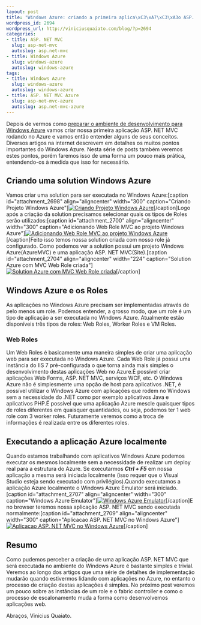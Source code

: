 ```yaml
--- 
layout: post
title: "Windows Azure: criando a primeira aplica\xC3\xA7\xC3\xA3o ASP. NET MVC"
wordpress_id: 2694
wordpress_url: http://viniciusquaiato.com/blog/?p=2694
categories: 
- title: ASP. NET MVC
  slug: asp-net-mvc
  autoslug: asp.net-mvc
- title: Windows Azure
  slug: windows-azure
  autoslug: windows-azure
tags: 
- title: Windows Azure
  slug: windows-azure
  autoslug: windows-azure
- title: ASP. NET MVC Azure
  slug: asp-net-mvc-azure
  autoslug: asp.net-mvc-azure
---
```

Depois de vermos como [preparar o ambiente de desenvolvimento para Windows Azure](http://viniciusquaiato.com/blog/windows-azure-preparando-o-ambiente-de-desenvolvimento/) vamos criar nossa primeira aplicação ASP. NET MVC rodando no Azure e vamos então entender alguns de seus conceitos. Diversos artigos na internet descrevem em detalhes os muitos pontos importantes do Windows Azure. Nesta série de posts também veremos estes pontos, porém faremos isso de uma forma um pouco mais prática, entendendo-os à medida que isso for necessário.

## Criando uma solution Windows Azure
Vamos criar uma solution para ser executada no Windows Azure:[caption id="attachment_2698" align="aligncenter" width="300" caption="Criando Projeto Windows Azure"][![Criando Projeto Windows Azure](http://viniciusquaiato.com/images_posts/Criando-Projeto-Azure-MVC-300x168.png "Criando Projeto Windows Azure")](http://viniciusquaiato.com/images_posts/Criando-Projeto-Azure-MVC.png)[/caption]Logo após a criação da solution precisamos selecionar quais os tipos de Roles serão utilizados:[caption id="attachment_2700" align="aligncenter" width="300" caption="Adicionando Web Role MVC ao projeto Windows Azure"][![Adicionando Web Role MVC ao projeto Windows Azure](http://viniciusquaiato.com/images_posts/Adicionando-Web-Role-MVC-300x187.png "Adicionando Web Role MVC ao projeto Windows Azure")](http://viniciusquaiato.com/images_posts/Adicionando-Web-Role-MVC.png)[/caption]Feito isso temos nossa solution criada com nosso role já configurado. Como podemos ver a solution possui um projeto Windows Azure(AzureMVC) e uma aplicação ASP. NET MVC(Site).[caption id="attachment_2704" align="aligncenter" width="224" caption="Solution Azure com MVC Web Role criada"][![Solution Azure com MVC Web Role criada](http://viniciusquaiato.com/images_posts/Solution-Azure-com-MVC-Web-Role-criada-224x300.png "Solution Azure com MVC Web Role criada")](http://viniciusquaiato.com/images_posts/Solution-Azure-com-MVC-Web-Role-criada.png)[/caption]

## Windows Azure e os Roles
As aplicações no Windows Azure precisam ser implementadas através de pelo menos um role. Podemos entender, a grosso modo, que um role é um tipo de aplicação a ser executada no Windows Azure. Atualmente estão disponíveis três tipos de roles: Web Roles, Worker Roles e VM Roles.

### Web Roles
Um Web Roles é basicamente uma maneira simples de criar uma aplicação web para ser executada no Windows Azure. Cada Web Role já possui uma instância do IIS 7 pré-configurada o que torna ainda mais simples o desenvolvimento destas aplicações Web no Azure.É possível criar aplicações Web Forms, ASP. NET MVC, serviços WCF, etc. O Windows Azure não é simplesmente uma opção de host para aplicativos .NET, é possível utilizar o Windows Azure com aplicações que rodem no Windows sem a necessidade do .NET como por exemplo aplicativos Java e aplicativos PHP.É possível que uma aplicação Azure mescle quaisquer tipos de roles diferentes em quaisquer quantidades, ou seja, podemos ter 1 web role com 3 worker roles. Futuramente veremos como a troca de informações é realizada entre os diferentes roles.

## Executando a aplicação Azure localmente
Quando estamos trabalhando com aplicativos Windows Azure podemos executar os mesmos localmente sem a necessidade de realizar um deploy real para a estrutura do Azure. Se executarmos **_Ctrl + F5_** em nossa aplicação a mesma será iniciada localmente (isso requer que o Visual Studio esteja sendo executado com privilégios).Quando executamos a aplicação Azure localmente o Windows Azure Emulator será iniciado. [caption id="attachment_2707" align="aligncenter" width="300" caption="Windows Azure Emulator"][![Windows Azure Emulator](http://viniciusquaiato.com/images_posts/Windows-Azure-Emulator-300x62.png "Windows Azure Emulator")](http://viniciusquaiato.com/images_posts/Windows-Azure-Emulator.png)[/caption]E no browser teremos nossa aplicação ASP. NET MVC sendo executada normalmente:[caption id="attachment_2709" align="aligncenter" width="300" caption="Aplicacao ASP. NET MVC no Windows Azure"][![Aplicacao ASP. NET MVC no Windows Azure](http://viniciusquaiato.com/images_posts/Aplicacao-ASp.NET-MVC-no-Windows-Azure-300x190.png "Aplicacao ASp. NET MVC no Windows Azure")](http://viniciusquaiato.com/images_posts/Aplicacao-ASp.NET-MVC-no-Windows-Azure.png)[/caption]

## Resumo
Como pudemos perceber a criação de uma aplicação ASP. NET MVC que será executada no ambiente do Windows Azure é bastante simples e trivial. Veremos ao longo dos artigos que uma série de detalhes de implementação mudarão quando estivermos lidando com aplicações no Azure, no entanto o processo de criação destas aplicações é simples. No próximo post veremos um pouco sobre as instâncias de um role e o fabric controller e como o processo de escalonamento muda a forma como desenvolvemos aplicações web.

Abraços,
Vinicius Quaiato.
